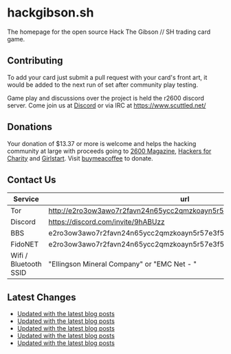# hackgibson.sh
The homepage for the open source Hack The Gibson // SH trading card game.


## Contributing

To add your card just submit a pull request with your card's front art, it would be added to the next run of set after community play testing.

Game play and discussions over the project is held the r2600 discord server. Come join us at [Discord](https://discord.com/invite/9hABUzz) or via IRC at https://www.scuttled.net/


## Donations

Your donation of $13.37 or more is welcome and helps the hacking community at large with proceeds going to [2600 Magazine](https://2600.com/), [Hackers for Charity](https://hackersforcharity.org) and [Girlstart](https://girlstart.org).  Visit [buymeacoffee](https://www.buymeacoffee.com/hackgibson.sh) to donate.


## Contact Us

Service | url
-|-
Tor | http://e2ro3ow3awo7r2favn24n65ycc2qmzkoayn5r57e3f56nvjwdcgg32ad.onion
Discord | https://discord.com/invite/9hABUzz
BBS | e2ro3ow3awo7r2favn24n65ycc2qmzkoayn5r57e3f56nvjwdcgg32ad.onion:23
FidoNET | e2ro3ow3awo7r2favn24n65ycc2qmzkoayn5r57e3f56nvjwdcgg32ad.onion:24554
Wifi / Bluetooth SSID | "Ellingson Mineral Company" or "EMC Net - <fidonet address>"

## Latest Changes
<!-- BLOG-POST-LIST:START -->
- [Updated with the latest blog posts](https://github.com/DFW2600/hackgibson.sh/commit/e408d42c9ab751fd5fa28031c2d601a0ff791bc3)
- [Updated with the latest blog posts](https://github.com/DFW2600/hackgibson.sh/commit/67415d366485ff7c24b5c3e9d576340e698bc8c7)
- [Updated with the latest blog posts](https://github.com/DFW2600/hackgibson.sh/commit/0fde83c9f76a85dba5f7e89c9205449d6604baea)
- [Updated with the latest blog posts](https://github.com/DFW2600/hackgibson.sh/commit/e1e268cbeec0ef7e22326e7c62e5a7afaac7ed3d)
- [Updated with the latest blog posts](https://github.com/DFW2600/hackgibson.sh/commit/51b21201105714ba6d2fd8870ee6f86cde215f74)
<!-- BLOG-POST-LIST:END -->
